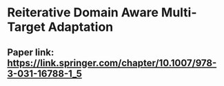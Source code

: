 # Reiterative Domain Aware Multi-Target Adaptation
## Paper link: https://link.springer.com/chapter/10.1007/978-3-031-16788-1_5
